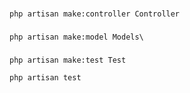 ### 
```
php artisan make:controller Controller
```

### 
```
php artisan make:model Models\
```

###

```
php artisan make:test Test
```

```
php artisan test
```

